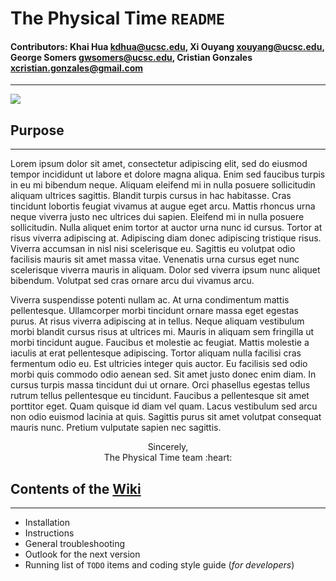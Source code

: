# The Physical Time `README`
#### Contributors: Khai Hua <kdhua@ucsc.edu>, Xi Ouyang <xouyang@ucsc.edu>, George Somers <gwsomers@ucsc.edu>, Cristian Gonzales <xcristian.gonzales@gmail.com>
---

![](https://media.giphy.com/media/l0MYGYbyoeBJMp6gM/source.gif)

## Purpose
---
Lorem ipsum dolor sit amet, consectetur adipiscing elit, sed do eiusmod tempor incididunt ut labore et dolore magna aliqua. Enim sed faucibus turpis in eu mi bibendum neque. Aliquam eleifend mi in nulla posuere sollicitudin aliquam ultrices sagittis. Blandit turpis cursus in hac habitasse. Cras tincidunt lobortis feugiat vivamus at augue eget arcu. Mattis rhoncus urna neque viverra justo nec ultrices dui sapien. Eleifend mi in nulla posuere sollicitudin. Nulla aliquet enim tortor at auctor urna nunc id cursus. Tortor at risus viverra adipiscing at. Adipiscing diam donec adipiscing tristique risus. Viverra accumsan in nisl nisi scelerisque eu. Sagittis eu volutpat odio facilisis mauris sit amet massa vitae. Venenatis urna cursus eget nunc scelerisque viverra mauris in aliquam. Dolor sed viverra ipsum nunc aliquet bibendum. Volutpat sed cras ornare arcu dui vivamus arcu.

Viverra suspendisse potenti nullam ac. At urna condimentum mattis pellentesque. Ullamcorper morbi tincidunt ornare massa eget egestas purus. At risus viverra adipiscing at in tellus. Neque aliquam vestibulum morbi blandit cursus risus at ultrices mi. Mauris in aliquam sem fringilla ut morbi tincidunt augue. Faucibus et molestie ac feugiat. Mattis molestie a iaculis at erat pellentesque adipiscing. Tortor aliquam nulla facilisi cras fermentum odio eu. Est ultricies integer quis auctor. Eu facilisis sed odio morbi quis commodo odio aenean sed. Sit amet justo donec enim diam. In cursus turpis massa tincidunt dui ut ornare. Orci phasellus egestas tellus rutrum tellus pellentesque eu tincidunt. Faucibus a pellentesque sit amet porttitor eget. Quam quisque id diam vel quam. Lacus vestibulum sed arcu non odio euismod lacinia at quis. Sagittis purus sit amet volutpat consequat mauris nunc. Pretium vulputate sapien nec sagittis.

<center>Sincerely,</center>
<center>The Physical Time team :heart:</center>

## Contents of the [Wiki](https://github.com/cristiangonzales/Physical-Time/wiki/)
---
* Installation
* Instructions
* General troubleshooting
* Outlook for the next version
* Running list of `TODO` items and coding style guide (*for developers*)
